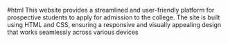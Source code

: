 #html
This website provides a streamlined and user-friendly platform for prospective students to apply for admission to the college. The site is built using HTML and CSS, ensuring a responsive and visually appealing design that works seamlessly across various devices
